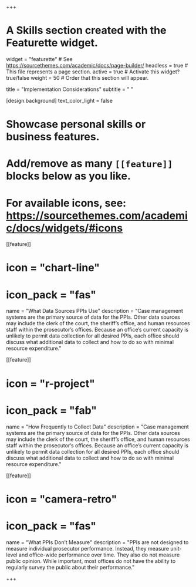 +++
# A Skills section created with the Featurette widget.
widget = "featurette"  # See https://sourcethemes.com/academic/docs/page-builder/
headless = true  # This file represents a page section.
active = true  # Activate this widget? true/false
weight = 50  # Order that this section will appear.

title = "Implementation Considerations"
subtitle = " "

[design.background]
  text_color_light = false


# Showcase personal skills or business features.
# 
# Add/remove as many `[[feature]]` blocks below as you like.
# 
# For available icons, see: https://sourcethemes.com/academic/docs/widgets/#icons

[[feature]]
  # icon = "chart-line"
  # icon_pack = "fas"
  name = "What Data Sources PPIs Use"
  description = "Case management systems are the primary source of data for the PPIs. Other data sources may include the clerk of the court, the sheriff’s office, and human resources staff within the prosecutor’s offices. Because an office’s current capacity is unlikely to permit data collection for all desired PPIs, each office should discuss what additional data to collect and how to do so with minimal resource expenditure." 

[[feature]]
  # icon = "r-project"
  # icon_pack = "fab"
  name =  "How Frequently to Collect Data"
  description = "Case management systems are the primary source of data for the PPIs. Other data sources may include the clerk of the court, the sheriff’s office, and human resources staff within the prosecutor’s offices. Because an office’s current capacity is unlikely to permit data collection for all desired PPIs, each office should discuss what additional data to collect and how to do so with minimal resource expenditure."

[[feature]]
# icon = "camera-retro"
# icon_pack = "fas"
name = "What PPIs Don’t Measure"
description = "PPIs are not designed to measure individual prosecutor performance. Instead, they measure unit-level and office-wide performance over time. They also do not measure public opinion. While important, most offices do not have the ability to regularly survey the public about their performance."



+++
